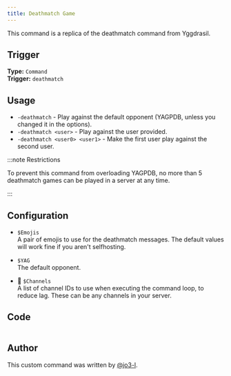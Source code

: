 ```yaml
---
title: Deathmatch Game
---
```


This command is a replica of the deathmatch command from Yggdrasil.

## Trigger

**Type:** `Command`<br />
**Trigger:** `deathmatch`

## Usage

- `-deathmatch` - Play against the default opponent (YAGPDB, unless you changed it in the options).
- `-deathmatch <user>` - Play against the user provided.
- `-deathmatch <user0> <user1>` - Make the first user play against the second user.

:::note Restrictions

To prevent this command from overloading YAGPDB, no more than 5 deathmatch games can be played in a server at any time.

:::

## Configuration

- `$Emojis`<br />
  A pair of emojis to use for the deathmatch messages. The default values will work fine if you aren't selfhosting.

- `$YAG`<br />
  The default opponent.

- 📌 `$Channels`<br />
  A list of channel IDs to use when executing the command loop, to reduce lag. These can be any channels in your server.

## Code

```gotmpl file=../../../src/fun/deathmatch.go.tmpl

```

## Author

This custom command was written by [@jo3-l](https://github.com/jo3-l).
